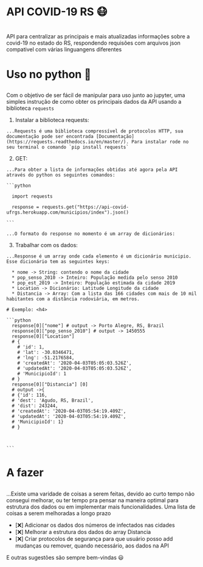 # API COVID-19 RS 😷 <h1>

  API para centralizar as principais e mais atualizadas informações sobre a covid-19 no estado do RS, respondendo requisões com arquivos json compativel com várias linguangens diferentes

# Uso no python 🐍 <h2>

  Com o objetivo de ser fácil de manipular para uso junto ao jupyter, uma simples instrução de como obter os principais dados da API usando a biblioteca `requests`

  1. Instalar a biblioteca requests:

    ...Requests é uma biblioteca compressível de protocolos HTTP, sua documentação pode ser encontrada [Documentação](https://requests.readthedocs.io/en/master/). Para instalar rode no seu terminal o comando `pip install requests`

  2. GET:

    ...Para obter a lista de informações obtidas até agora pela API através do python os seguintes comandos:

    ```python

      import requests

      response = requests.get("https://api-covid-ufrgs.herokuapp.com/municipios/index").json()

    ```

    ...O formato do response no momento é um array de dicionários:

  3. Trabalhar com os dados:

    ...Response é um array onde cada elemento é um dicionário municipio. Esse dicionário tem as seguintes keys:

      * nome -> String: contendo o nome da cidade
      * pop_senso_2010 -> Inteiro: População medida pelo senso 2010
      * pop_est_2019 -> Inteiro: População estimada da cidade 2019
      * Location -> Dicionário: Latitude Longitude da cidade
      * Distancia -> Array: Com a lista das 166 cidades com mais de 10 mil habitantes com a distância rodoviária, em metros.

    # Exemplo: <h4>

    ```python
      response[0]["nome"] # output -> Porto Alegre, RS, Brazil
      response[0]["pop_senso_2010"] # output -> 1450555
      response[0]["Location"]
      # {
        # 'id': 1,
        # 'lat': -30.0346471,
        # 'lng': -51.2176584,
        # 'createdAt': '2020-04-03T05:05:03.526Z',
        # 'updatedAt': '2020-04-03T05:05:03.526Z',
        # 'MunicipioId': 1
      # }
      response[0]["Distancia"] [0]
      # output ->{
      # {'id': 116,
      # 'dest': 'Agudo, RS, Brazil',
      # 'dist': 243244,
      # 'createdAt': '2020-04-03T05:54:19.409Z',
      # 'updatedAt': '2020-04-03T05:54:19.409Z',
      # 'MunicipioId': 1}
      # }



    ```

# A fazer<h2>

  ...Existe uma varidade de coisas a serem feitas, devido ao curto tempo não consegui melhorar, ou ter tempo pra pensar na maneira optimal para estrutura dos dados ou em implementar mais funcionalidades. Uma lista de coisas a serem melhoradas a longo prazo

  * [❌] Adicionar os dados dos números de infectados nas cidades
  * [❌] Melhorar a estrutura dos dados do array Distancia
  * [❌] Criar protocolos de segurança para que usuário posso add mudanças ou remover, quando necessário, aos dados na API

  E outras sugestões são sempre bem-vindas 😃